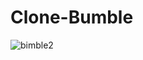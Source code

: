# Clone-Bumble


![bimble2](https://user-images.githubusercontent.com/55504024/118110317-e4b48400-b3ff-11eb-9719-b5d175945016.gif)

